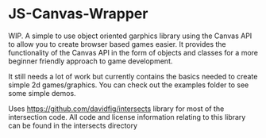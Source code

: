 # JS-Canvas-Wrapper
WIP. A simple to use object oriented garphics library using the Canvas API to allow you to create browser based games easier. It provides the functionality of the Canvas API in the form of objects and classes for a more beginner friendly approach to game development.

It still needs a lot of work but currently contains the basics needed to create simple 2d games/graphics. You can check out the examples folder to see some simple demos.

Uses https://github.com/davidfig/intersects library for most of the intersection code. All code and license information relating to this library can be found in the intersects directory
